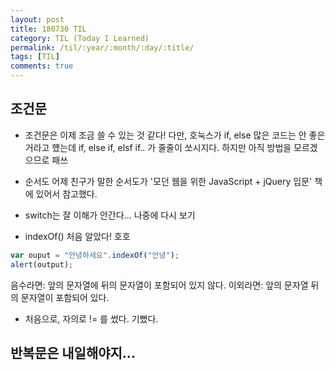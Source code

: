 ```yaml
---
layout: post
title: 180730 TIL
category: TIL (Today I Learned)
permalink: /til/:year/:month/:day/:title/
tags: [TIL]
comments: true
---
```


## 조건문 

- 조건문은 이제 조금 쓸 수 있는 것 같다!
다만, 호눅스가 if, else 많은 코드는 안 좋은거라고 헀는데 
if, else if, elsf if.. 가 줄줄이 쏘시지다. 하지만 아직 방법을 모르겠으므로 패쓰

- 순서도
어제 친구가 말한 순서도가 '모던 웹을 위한 JavaScript + jQuery 입문' 책에 있어서 참고했다.

- switch는 잘 이해가 안간다... 나중에 다시 보기

- indexOf() 처음 알았다! 호호 

```javascript
var ouput = "안녕하세요".indexOf("안녕");
alert(output);
```
음수라면: 앞의 문자열에 뒤의 문자열이 포함되어 있지 않다.
이외라면: 앞의 문자열 뒤의 문자열이 포함되어 있다.

- 처음으로, 자의로 != 를 썼다. 기뻤다.

## 반복문은 내일해야지...
